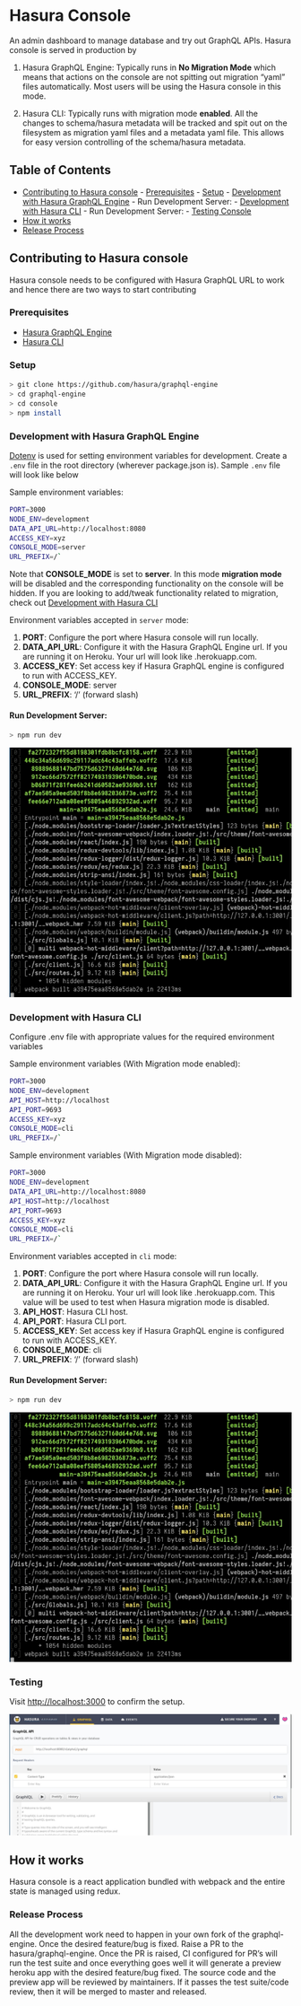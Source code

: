 <!-- prettier-ignore -->
# Hasura Console

An admin dashboard to manage database and try out GraphQL APIs. Hasura console is served in production by

1. Hasura GraphQL Engine:
   Typically runs in **No Migration Mode** which means that actions on the console are not spitting out migration “yaml” files automatically. Most users will be using the Hasura console in this mode.

2. Hasura CLI:
   Typically runs with migration mode **enabled**. All the changes to schema/hasura metadata will be tracked and spit out on the filesystem as migration yaml files and a metadata yaml file. This allows for easy version controlling of the schema/hasura metadata.

## Table of Contents

- [Contributing to Hasura console](#contributing-to-hasura-console) - [Prerequisites](#prerequisites) - [Setup](#setup) - [Development with Hasura GraphQL Engine](#development-with-hasura-graphql-engine) - Run Development Server: - [Development with Hasura CLI](#development-with-hasura-cli) - Run Development Server: - [Testing Console](#testing)
- [How it works](#how-it-works)
- [Release Process](#release-process)

## Contributing to Hasura console

Hasura console needs to be configured with Hasura GraphQL URL to work and hence there are two ways to start contributing

### Prerequisites

- [Hasura GraphQL Engine](https://docs.hasura.io/1.0/graphql/manual/getting-started/index.html)
- [Hasura CLI](https://docs.hasura.io/1.0/graphql/manual/hasura-cli/install-hasura-cli.html)

### Setup

```bash
> git clone https://github.com/hasura/graphql-engine
> cd graphql-engine
> cd console
> npm install
```

### Development with Hasura GraphQL Engine

[Dotenv](https://github.com/motdotla/dotenv) is used for setting environment variables for development. Create a `.env` file in the root directory (wherever package.json is). Sample `.env` file will look like below

Sample environment variables:

```bash
PORT=3000
NODE_ENV=development
DATA_API_URL=http://localhost:8080
ACCESS_KEY=xyz
CONSOLE_MODE=server
URL_PREFIX=/`
```

Note that **CONSOLE_MODE** is set to **server**. In this mode **migration mode** will be disabled and the corresponding functionality on the console will be hidden. If you are looking to add/tweak functionality related to migration, check out [Development with Hasura CLI](#development-with-hasura-cli)<Link to Development With Hasura CLI section>

Environment variables accepted in `server` mode:

1. **PORT**: Configure the port where Hasura console will run locally.
2. **DATA_API_URL**: Configure it with the Hasura GraphQL Engine url. If you are running it on Heroku. Your url will look like <app-name>.herokuapp.com.
3. **ACCESS_KEY**: Set access key if Hasura GraphQL engine is configured to run with ACCESS_KEY.
4. **CONSOLE_MODE**: server
5. **URL_PREFIX**: ‘/’ (forward slash)

#### Run Development Server:

```bash
> npm run dev
```

![Start GraphQL Console Development Server](../assets/console-readme-assets/start-dev-server.jpg)

### Development with Hasura CLI

Configure .env file with appropriate values for the required environment variables

Sample environment variables (With Migration mode enabled):

```bash
PORT=3000
NODE_ENV=development
API_HOST=http://localhost
API_PORT=9693
ACCESS_KEY=xyz
CONSOLE_MODE=cli
URL_PREFIX=/`
```

Sample environment variables (With Migration mode disabled):

```bash
PORT=3000
NODE_ENV=development
DATA_API_URL=http://localhost:8080
API_HOST=http://localhost
API_PORT=9693
ACCESS_KEY=xyz
CONSOLE_MODE=cli
URL_PREFIX=/`
```

Environment variables accepted in `cli` mode:

1. **PORT**: Configure the port where Hasura console will run locally.
2. **DATA_API_URL**: Configure it with the Hasura GraphQL Engine url. If you are running it on Heroku. Your url will look like <app-name>.herokuapp.com. This value will be used to test when Hasura migration mode is disabled.
3. **API_HOST**: Hasura CLI host.
4. **API_PORT**: Hasura CLI port.
5. **ACCESS_KEY**: Set access key if Hasura GraphQL engine is configured to run with ACCESS_KEY.
6. **CONSOLE_MODE**: cli
7. **URL_PREFIX**: ‘/’ (forward slash)

#### Run Development Server:

```bash
> npm run dev
```

![Start GraphQL Console Development Server](../assets/console-readme-assets/start-dev-server.jpg)

### Testing

Visit [http://localhost:3000](http://localhost:3000) to confirm the setup.

![Testing Development Server](../assets/console-readme-assets/test-dev-setup.jpg)

## How it works

Hasura console is a react application bundled with webpack and the entire state is managed using redux.

### Release Process

All the development work need to happen in your own fork of the graphql-engine. Once the desired feature/bug is fixed. Raise a PR to the hasura/graphql-engine. Once the PR is raised, CI configured for PR’s will run the test suite and once everything goes well it will generate a preview heroku app with the desired feature/bug fixed. The source code and the preview app will be reviewed by maintainers. If it passes the test suite/code review, then it will be merged to master and released.
